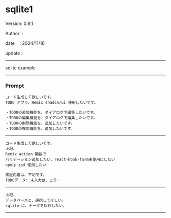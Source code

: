﻿# sqlite1

 Version: 0.9.1

 Author  :

 date    : 2024/11/16

 update  :

***

sqlite example

***
### Prompt

```
コード生成して欲しいです。
TODO アプリ、Remix shadcn/ui 使用したいです。

・TODOの追加機能を、ダイアログで編集したいです。
・TODOの編集機能を、ダイアログで編集したいです。
・TODOの削除機能を、追加したいです。
・TODOの検索機能を、追加したいです。
```

***
```
コード生成して欲しいです。
上記、
Remix action 関数で
バリデーション追加したい。react-hook-form未使用にしたい
npmは zod 使用したい

検証内容は、下記です。
TODOデータ: 未入力は、エラー
```

***
```
上記、
データベースと、連携してほしい。
sqlite に、データを保存したい。
```


***
